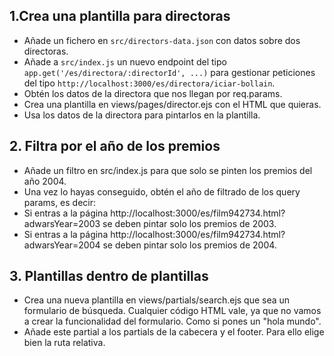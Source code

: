 ## 1.Crea una plantilla para directoras

- Añade un fichero en `src/directors-data.json` con datos sobre dos directoras.
- Añade a `src/index.js` un nuevo endpoint del tipo `app.get('/es/directora/:directorId', ...)` para gestionar peticiones del tipo `http://localhost:3000/es/directora/iciar-bollain`.
- Obtén los datos de la directora que nos llegan por req.params.
- Crea una plantilla en views/pages/director.ejs con el HTML que quieras.
- Usa los datos de la directora para pintarlos en la plantilla.

## 2. Filtra por el año de los premios

- Añade un filtro en src/index.js para que solo se pinten los premios del año 2004.
- Una vez lo hayas conseguido, obtén el año de filtrado de los query params, es decir:
- Si entras a la página http://localhost:3000/es/film942734.html?adwarsYear=2003 se deben pintar solo los premios de 2003.
- Si entras a la página http://localhost:3000/es/film942734.html?adwarsYear=2004 se deben pintar solo los premios de 2004.

## 3. Plantillas dentro de plantillas

- Crea una nueva plantilla en views/partials/search.ejs que sea un formulario de búsqueda. Cualquier código HTML vale, ya que no vamos a crear la funcionalidad del formulario. Como si pones un "hola mundo".
- Añade este partial a los partials de la cabecera y el footer. Para ello elige bien la ruta relativa.
